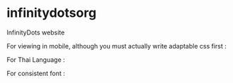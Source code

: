 # infinitydotsorg
InfinityDots website

For viewing in mobile, although you must actually write adaptable css first :
<meta name="viewport" content="width=device-width, initial-scale=1, shrink-to-fit=no">

For Thai Language :
<meta charset="UTF-8">

For consistent font :
<link href="https://fonts.googleapis.com/css?family=Karla:400,700" rel="stylesheet">
